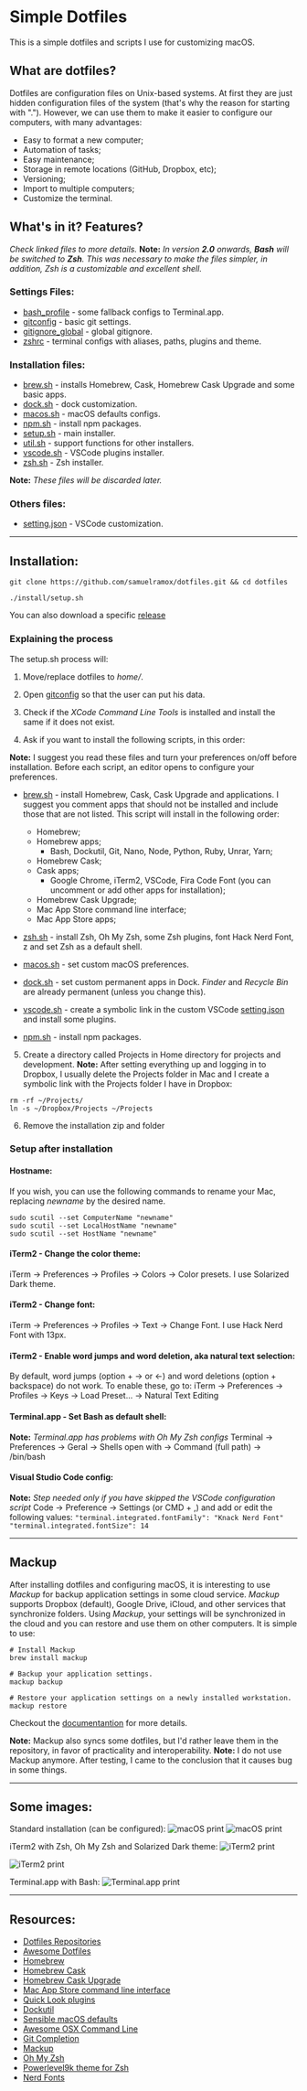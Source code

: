 # Simple Dotfiles

This is a simple dotfiles and scripts I use for customizing macOS.

## What are dotfiles?

Dotfiles are configuration files on Unix-based systems. At first they are just hidden configuration files of the system (that's why the reason for starting with "."). However, we can use them to make it easier to configure our computers, with many advantages:

* Easy to format a new computer;
* Automation of tasks;
* Easy maintenance;
* Storage in remote locations (GitHub, Dropbox, etc);
* Versioning;
* Import to multiple computers;
* Customize the terminal.

## What's in it? Features?
_Check linked files to more details._
**Note:** _In version **2.0** onwards, **Bash** will be switched to **Zsh**. This was necessary to make the files simpler, in addition, Zsh is a customizable and excellent shell._

### Settings Files:

* [bash_profile](.bash_profile) - some fallback configs to Terminal.app.
* [gitconfig](.gitconfig) - basic git settings.
* [gitignore_global](.gitignore_global) - global gitignore.
* [zshrc](.zshrc) - terminal configs with aliases, paths, plugins and theme.

### Installation files:

* [brew.sh](install/brew.sh) - installs Homebrew, Cask, Homebrew Cask Upgrade and some basic apps.
* [dock.sh](install/dock.sh) - dock customization.
* [macos.sh](install/macos.sh) - macOS defaults configs.
* [npm.sh](install/npm.sh) - install npm packages.
* [setup.sh](install/setup.sh) - main installer.
* [util.sh](install/util.sh) - support functions for other installers.
* [vscode.sh](install/vscode.sh) - VSCode plugins installer.
* [zsh.sh](install/zsh.sh) - Zsh installer.

**Note:** _These files will be discarded later._

### Others files:

* [setting.json](vscode/setting.json) - VSCode customization.

---

## Installation:

```
git clone https://github.com/samuelramox/dotfiles.git && cd dotfiles

./install/setup.sh

```
You can also download a specific [release](https://github.com/samuelramox/dotfiles/releases)

### Explaining the process

The setup.sh process will:
1. Move/replace dotfiles to _home/_.

2. Open [gitconfig](.gitconfig) so that the user can put his data.

3. Check if the _XCode Command Line Tools_ is installed and install the same if it does not exist.

4. Ask if you want to install the following scripts, in this order:

**Note:** I suggest you read these files and turn your preferences on/off before installation.
Before each script, an editor opens to configure your preferences.

- [brew.sh](install/brew.sh) - install Homebrew, Cask, Cask Upgrade and applications.
I suggest you comment apps that should not be installed and include those that are not listed. This script will install in the following order:

    - Homebrew;
    - Homebrew apps;
      * Bash, Dockutil, Git, Nano, Node, Python, Ruby, Unrar, Yarn;
    - Homebrew Cask;
    - Cask apps;
      * Google Chrome, iTerm2, VSCode, Fira Code Font (you can uncomment or add other apps for installation);
    - Homebrew Cask Upgrade;
    - Mac App Store command line interface;
    - Mac App Store apps;

- [zsh.sh](install/zsh.sh) - install Zsh, Oh My Zsh, some Zsh plugins, font Hack Nerd Font, z and set Zsh as a default shell.
- [macos.sh](install/macos.sh) - set custom macOS preferences.
- [dock.sh](install/dock.sh) - set custom permanent apps in Dock. _Finder_ and _Recycle Bin_ are already permanent (unless you change this).
- [vscode.sh](install/vscode.sh) - create a symbolic link in the custom VSCode [setting.json](vscode/setting.json) and install some plugins.
- [npm.sh](install/npm.sh) - install npm packages.

5. Create a directory called Projects in Home directory for projects and development.
**Note:** After setting everything up and logging in to Dropbox, I usually delete the Projects folder in Mac and I create a symbolic link with the Projects folder I have in Dropbox:

```
rm -rf ~/Projects/
ln -s ~/Dropbox/Projects ~/Projects
```
6.  Remove the installation zip and folder

### Setup after installation

#### Hostname:
If you wish, you can use the following commands to rename your Mac, replacing _newname_ by the desired name.

```
sudo scutil --set ComputerName "newname"
sudo scutil --set LocalHostName "newname"
sudo scutil --set HostName "newname"
```

#### iTerm2 - Change the color theme:
iTerm → Preferences → Profiles → Colors → Color presets. I use Solarized Dark theme.

#### iTerm2 - Change font:
iTerm → Preferences → Profiles → Text → Change Font. I use Hack Nerd Font with 13px.

#### iTerm2 - Enable word jumps and word deletion, aka natural text selection:
By default, word jumps (option + → or ←) and word deletions (option + backspace) do not work. To enable these, go to:   iTerm → Preferences → Profiles → Keys → Load Preset... → Natural Text Editing

#### Terminal.app - Set Bash as default shell:
**Note:** _Terminal.app has problems with Oh My Zsh configs_
Terminal → Preferences → Geral → Shells open with → Command (full path) → /bin/bash

#### Visual Studio Code config:
**Note:** _Step needed only if you have skipped the VSCode configuration script_
Code → Preference → Settings (or CMD + ,)  and add or edit the following values:
`"terminal.integrated.fontFamily": "Knack Nerd Font"`
`"terminal.integrated.fontSize": 14`

---

## Mackup

After installing dotfiles and configuring macOS, it is interesting to use _Mackup_ for backup application settings in some cloud service. _Mackup_ supports
Dropbox (default), Google Drive, iCloud, and other services that synchronize folders.
Using _Mackup_, your settings will be synchronized in the cloud and you can restore and use them on other computers.
It is simple to use:

```
# Install Mackup
brew install mackup

# Backup your application settings.
mackup backup

# Restore your application settings on a newly installed workstation.
mackup restore
```
Checkout the [documentantion](https://github.com/lra/mackup) for more details.


**Note:** Mackup also syncs some dotfiles, but I'd rather leave them in the repository, in favor of practicality and interoperability.
**Note:** I do not use Mackup anymore. After testing, I came to the conclusion that it causes bug in some things.

---

## Some images:

Standard installation (can be configured):
![macOS print](./images/macOS_01.png)
![macOS print](./images/macOS_01.png)

iTerm2 with Zsh, Oh My Zsh and Solarized Dark theme:
![iTerm2 print](./images/iTerm_01.png)

![iTerm2 print](./images/iTerm_02.png)

Terminal.app with Bash:
![Terminal.app print](./images/Terminal_01.png)

---

## Resources:

* [Dotfiles Repositories](https://dotfiles.github.io/)
* [Awesome Dotfiles](https://github.com/webpro/awesome-dotfiles)
* [Homebrew](https://brew.sh/)
* [Homebrew Cask](https://caskroom.github.io/)
* [Homebrew Cask Upgrade](https://github.com/buo/homebrew-cask-upgrade)
* [Mac App Store command line interface](https://github.com/mas-cli/mas)
* [Quick Look plugins](https://github.com/sindresorhus/quick-look-plugins)
* [Dockutil](https://github.com/kcrawford/dockutil)
* [Sensible macOS defaults](https://github.com/mathiasbynens/dotfiles/blob/master/.macos)
* [Awesome OSX Command Line](https://github.com/herrbischoff/awesome-osx-command-line)
* [Git Completion](https://github.com/git/git/blob/master/contrib/completion/git-completion.bash)
* [Mackup](https://github.com/lra/mackup)
* [Oh My Zsh](https://github.com/robbyrussell/oh-my-zsh)
* [Powerlevel9k theme for Zsh](https://github.com/bhilburn/powerlevel9k)
* [Nerd Fonts](https://nerdfonts.com/)



